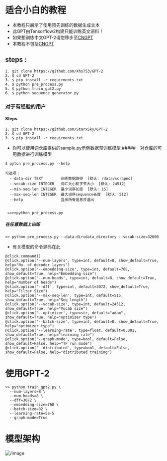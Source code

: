 # 适合小白的教程


- 本教程只展示了使用预先训练的数据生成文本
- 此GPT由Tensorflow2构建只能训练英文语料！
- 如果想训练中文GPT-2请您移步至[CNGPT](https://github.com/StarxSky/GPT-2/tree/main/CNGPT)
- 本教程不包括[CNGPT](https://github.com/StarxSky/GPT-2/tree/main/CNGPT)

## steps :

 ```
1. git clone https://github.com/Xhs753/GPT-2
2. $ cd GPT-2
3. $ pip install -r requirments.txt
4. $ python pre_process.py
5. $ python train_gpt2.py
6. $ python sequence_generator.py
```

### 对于有经验的用户

#### Steps

```
1. git clone https://github.com/StarxSky/GPT-2
2. $ cd GPT-2
3. $ pip install -r requirments.txt

```

- 你可以使用词仓库提供的sample.py示例数据预训练模型
#####　对仓库的可用数据进行训练模型

```
$ pyton pre_process.py --help

可选项：
  --data-dir TEXT        训练数据路径  [默认: /data/scraped]
  --vocab-size INTEGER   词汇大小和字节大小  [默认: 24512]
  --min-seq-len INTEGER  最小词序长度  [默认: 15]
  --max-seq-len INTEGER  最大词序sequence长度  [默认: 512]
  --help                 显示所有信息并退出
  
  
 ==>>python pre_process.py

```


##### 在任意数据上训练

```
>> python pre_process.py --data-dir=data_directory --vocab-size=32000

```

- 有关模型的命令源码在此
```
@click.command()
@click.option('--num-layers', type=int, default=8, show_default=True, help="No. of decoder layers")
@click.option('--embedding-size', type=int, default=768, show_default=True, help="Embedding size")
@click.option('--num-heads', type=int, default=8, show_default=True, help="Number of heads")
@click.option('--dff', type=int, default=3072, show_default=True, help="Filter Size")
@click.option('--max-seq-len', type=int, default=515, show_default=True, help="Seq length")
@click.option('--vocab-size', type=int, default=24512, show_default=True, help="Vocab size")
@click.option('--optimizer', type=str, default="adam", show_default=True, help="optimizer type")
@click.option('--batch-size', type=int, default=8, show_default=True, help="optimizer type")
@click.option('--learning-rate', type=float, default=0.001, show_default=True, help="learning rate")
@click.option('--graph-mode', type=bool, default=False, show_default=False, help="TF run mode")
@click.option('--distributed', type=bool, default=False, show_default=False, help="distributed training")

```

# 使用GPT-2

```
>> python train_gpt2.py \
  --num-layers=8 \
  --num-heads=8 \
  --dff=3072 \
  --embedding-size=768 \
  --batch-size=32 \
  --learning-rate=5e-5
  --graph-mode=True
```






# 模型架构
![/image](https://github.com/StarxSky/GPT-2/blob/main/%E7%AE%80%E4%BB%8B/GPT-2_Model.jpg)


